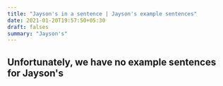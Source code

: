 ```yaml
---
title: "Jayson's in a sentence | Jayson's example sentences"
date: 2021-01-20T19:57:50+05:30
draft: falses
summary: "Jayson's"
---
```

## Unfortunately, we have no example sentences for Jayson's                 
